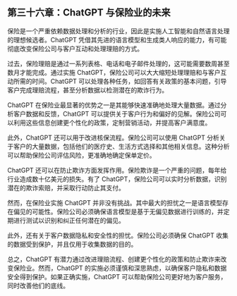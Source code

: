 ## 第三十六章：ChatGPT 与保险业的未来

保险是一个严重依赖数据处理和分析的行业，因此是实施人工智能和自然语言处理的理想候选者。ChatGPT 凭借其先进的语言模型和生成类人响应的能力，有可能彻底改变保险公司与客户互动和处理理赔的方式。

过去，保险理赔是通过一系列表格、电话和电子邮件处理的，这可能需要数周甚至数月才能完成。通过实施 ChatGPT，保险公司可以大大缩短处理理赔和与客户互动所需的时间。ChatGPT 可以处理各种任务，如回答有关政策的基本问题，引导客户完成理赔流程，甚至分析数据以检测潜在的欺诈行为。

ChatGPT 在保险业最显著的优势之一是其能够快速准确地处理大量数据。通过分析客户数据和反馈，ChatGPT 可以提供关于客户行为和偏好的见解。保险公司可以利用这些信息创建更个性化的政策，定制营销活动，并提高客户满意度。

此外，ChatGPT 还可以用于改进核保流程。保险公司可以使用 ChatGPT 分析关于客户的大量数据，包括他们的医疗史、生活方式选择和其他相关信息。这种分析可以帮助保险公司评估风险，更准确地确定保单定价。

ChatGPT 还可以在防止欺诈方面发挥作用。保险欺诈是一个严重的问题，每年给行业造成数十亿美元的损失。有了 ChatGPT，保险公司可以实时分析数据，识别潜在的欺诈索赔，并采取行动防止其支付。

然而，在保险业实施 ChatGPT 并非没有挑战。其中最大的担忧之一是语言模型存在偏见的可能性。保险公司必须确保语言模型是基于无偏见数据进行训练的，并定期进行测试以识别和纠正任何潜在的偏见。

此外，还有关于客户数据隐私和安全性的担忧。保险公司必须确保 ChatGPT 收集的数据受到保护，并且仅用于收集数据的目的。

总之，ChatGPT 有潜力通过改进理赔流程、创建更个性化的政策和防止欺诈来改变保险业。然而，ChatGPT 的实施必须谨慎和深思熟虑，以确保客户隐私和数据安全得到保护。如果正确实施，ChatGPT 可以帮助保险公司更好地为客户服务，同时改善他们的底线。
